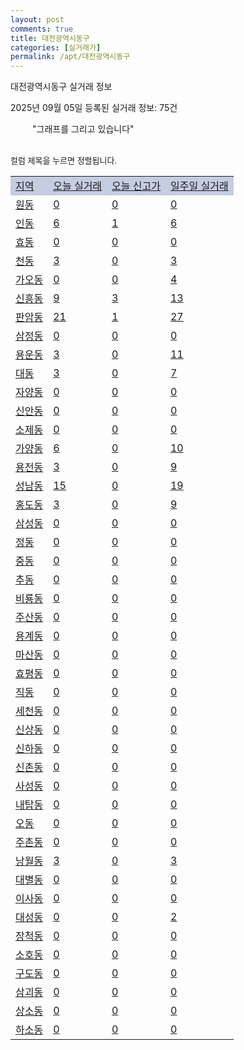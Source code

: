 ```yaml
---
layout: post
comments: true
title: 대전광역시동구
categories: [실거래가]
permalink: /apt/대전광역시동구
---
```


대전광역시동구 실거래 정보

2025년 09월 05일 등록된 실거래 정보: 75건

<!--<script async src="https://pagead2.googlesyndication.com/pagead/js/adsbygoogle.js?client=ca-pub-3485438051770037"
 crossorigin="anonymous"></script>-->

<script type="text/javascript">
  google.charts.load('current', {'packages':['corechart']});
  google.charts.setOnLoadCallback(drawChart);

  function drawChart() {
    var data = google.visualization.arrayToDataTable([['거래일', '매매', '전월세', '전매'], ['21-01', 6, 4, 0], ['21-02', 0, 1, 0], ['21-03', 0, 2, 0], ['21-04', 0, 1, 0], ['21-05', 0, 2, 0], ['21-06', 0, 8, 0], ['21-07', 27, 35, 3], ['21-08', 178, 109, 5], ['21-09', 168, 110, 8], ['21-10', 169, 148, 9], ['21-11', 101, 144, 109], ['21-12', 86, 157, 14], ['22-01', 79, 160, 15], ['22-02', 81, 160, 14], ['22-03', 116, 163, 16], ['22-04', 122, 208, 9], ['22-05', 114, 217, 11], ['22-06', 95, 186, 23], ['22-07', 72, 142, 27], ['22-08', 8, 32, 0], ['23-07', 1, 2, 0], ['23-08', 3, 0, 0], ['23-09', 2, 2, 0], ['23-10', 14, 29, 2], ['23-11', 88, 136, 13], ['23-12', 114, 176, 21], ['24-01', 1, 9, 0], ['24-02', 1, 2, 0], ['24-03', 0, 2, 0], ['24-04', 0, 2, 0], ['24-05', 2, 4, 0], ['24-06', 2, 0, 0], ['24-07', 2, 1, 0], ['24-08', 43, 52, 9], ['24-09', 116, 172, 37], ['24-10', 174, 66, 186], ['24-11', 90, 0, 90], ['24-12', 121, 121, 121], ['25-01', 105, 105, 105], ['25-02', 167, 167, 167], ['25-03', 210, 210, 210], ['25-04', 165, 165, 165], ['25-05', 195, 195, 195], ['25-06', 176, 176, 176], ['25-07', 153, 153, 153], ['25-08', 109, 109, 109]]);

    var options = {
      title: '최근 1년간 유형별 거래량 추이',
      legend: { position: 'bottom' }
    };

    setTimeout(function() {
        var chart = new google.visualization.LineChart(document.getElementById('columnchart_material'));
        chart.draw(data, (options));
        document.getElementById('loading').style.display = 'none';
        var dayLabel = (new Date()).getDay();
        if (dayLabel < 2) {
            sorttable.innerSortFunction.apply(document.getElementById('week'), []);
            sorttable.innerSortFunction.apply(document.getElementById('week'), []);        
        }
        else {
            sorttable.innerSortFunction.apply(document.getElementById('today'), []);
            sorttable.innerSortFunction.apply(document.getElementById('today'), []);
        }
    }, 200);

  }
</script>

<div id="loading" style="z-index:20; display: block; margin-left: 35px">"그래프를 그리고 있습니다"</div>
<div id="columnchart_material" style="width: 95%; margin-left: -35px; display: block"></div>
<!--<div style="width: 95%; margin-left: -35px; display: block">
      <script async src="https://pagead2.googlesyndication.com/pagead/js/adsbygoogle.js?client=ca-pub-3485438051770037"
          crossorigin="anonymous"></script>
      <ins class="adsbygoogle"
          style="display:block"
          data-ad-format="fluid"
          data-ad-layout-key="-fb+5w+4e-db+86"
          data-ad-client="ca-pub-3485438051770037"
          data-ad-slot="1827090281"></ins>
      <script>
          (adsbygoogle = window.adsbygoogle || []).push({});
      </script>
</div>-->
<br>

<font size='small' style='font-size: small;'>컬럼 제목을 누르면 정렬됩니다.</font>
<table class="sortable">
  <tr style='background-color: rgba(114, 132, 186,0.4);'>
    <td id="region"><a href="#">지역</a></td>
    <td id="today"><a href="#">오늘 실거래</a></td>
    <td id="today_new"><a href="#">오늘 신고가</a></td>
    <td id="week"><a href="#">일주일 실거래</a></td>
  </tr>

  
  <tr class="item">
    <td><a href="대전광역시동구원동">원동</a></td>
    <td><a href="대전광역시동구원동">0</a></td>
    <td><a href="대전광역시동구원동">0</a></td>
    <td><a href="대전광역시동구원동">0</a></td>
  </tr>
    

  <tr class="item">
    <td><a href="대전광역시동구인동">인동</a></td>
    <td><a href="대전광역시동구인동">6</a></td>
    <td><a href="대전광역시동구인동">1</a></td>
    <td><a href="대전광역시동구인동">6</a></td>
  </tr>
    

  <tr class="item">
    <td><a href="대전광역시동구효동">효동</a></td>
    <td><a href="대전광역시동구효동">0</a></td>
    <td><a href="대전광역시동구효동">0</a></td>
    <td><a href="대전광역시동구효동">0</a></td>
  </tr>
    

  <tr class="item">
    <td><a href="대전광역시동구천동">천동</a></td>
    <td><a href="대전광역시동구천동">3</a></td>
    <td><a href="대전광역시동구천동">0</a></td>
    <td><a href="대전광역시동구천동">3</a></td>
  </tr>
    

  <tr class="item">
    <td><a href="대전광역시동구가오동">가오동</a></td>
    <td><a href="대전광역시동구가오동">0</a></td>
    <td><a href="대전광역시동구가오동">0</a></td>
    <td><a href="대전광역시동구가오동">4</a></td>
  </tr>
    

  <tr class="item">
    <td><a href="대전광역시동구신흥동">신흥동</a></td>
    <td><a href="대전광역시동구신흥동">9</a></td>
    <td><a href="대전광역시동구신흥동">3</a></td>
    <td><a href="대전광역시동구신흥동">13</a></td>
  </tr>
    

  <tr class="item">
    <td><a href="대전광역시동구판암동">판암동</a></td>
    <td><a href="대전광역시동구판암동">21</a></td>
    <td><a href="대전광역시동구판암동">1</a></td>
    <td><a href="대전광역시동구판암동">27</a></td>
  </tr>
    

  <tr class="item">
    <td><a href="대전광역시동구삼정동">삼정동</a></td>
    <td><a href="대전광역시동구삼정동">0</a></td>
    <td><a href="대전광역시동구삼정동">0</a></td>
    <td><a href="대전광역시동구삼정동">0</a></td>
  </tr>
    

  <tr class="item">
    <td><a href="대전광역시동구용운동">용운동</a></td>
    <td><a href="대전광역시동구용운동">3</a></td>
    <td><a href="대전광역시동구용운동">0</a></td>
    <td><a href="대전광역시동구용운동">11</a></td>
  </tr>
    

  <tr class="item">
    <td><a href="대전광역시동구대동">대동</a></td>
    <td><a href="대전광역시동구대동">3</a></td>
    <td><a href="대전광역시동구대동">0</a></td>
    <td><a href="대전광역시동구대동">7</a></td>
  </tr>
    

  <tr class="item">
    <td><a href="대전광역시동구자양동">자양동</a></td>
    <td><a href="대전광역시동구자양동">0</a></td>
    <td><a href="대전광역시동구자양동">0</a></td>
    <td><a href="대전광역시동구자양동">0</a></td>
  </tr>
    

  <tr class="item">
    <td><a href="대전광역시동구신안동">신안동</a></td>
    <td><a href="대전광역시동구신안동">0</a></td>
    <td><a href="대전광역시동구신안동">0</a></td>
    <td><a href="대전광역시동구신안동">0</a></td>
  </tr>
    

  <tr class="item">
    <td><a href="대전광역시동구소제동">소제동</a></td>
    <td><a href="대전광역시동구소제동">0</a></td>
    <td><a href="대전광역시동구소제동">0</a></td>
    <td><a href="대전광역시동구소제동">0</a></td>
  </tr>
    

  <tr class="item">
    <td><a href="대전광역시동구가양동">가양동</a></td>
    <td><a href="대전광역시동구가양동">6</a></td>
    <td><a href="대전광역시동구가양동">0</a></td>
    <td><a href="대전광역시동구가양동">10</a></td>
  </tr>
    

  <tr class="item">
    <td><a href="대전광역시동구용전동">용전동</a></td>
    <td><a href="대전광역시동구용전동">3</a></td>
    <td><a href="대전광역시동구용전동">0</a></td>
    <td><a href="대전광역시동구용전동">9</a></td>
  </tr>
    

  <tr class="item">
    <td><a href="대전광역시동구성남동">성남동</a></td>
    <td><a href="대전광역시동구성남동">15</a></td>
    <td><a href="대전광역시동구성남동">0</a></td>
    <td><a href="대전광역시동구성남동">19</a></td>
  </tr>
    

  <tr class="item">
    <td><a href="대전광역시동구홍도동">홍도동</a></td>
    <td><a href="대전광역시동구홍도동">3</a></td>
    <td><a href="대전광역시동구홍도동">0</a></td>
    <td><a href="대전광역시동구홍도동">9</a></td>
  </tr>
    

  <tr class="item">
    <td><a href="대전광역시동구삼성동">삼성동</a></td>
    <td><a href="대전광역시동구삼성동">0</a></td>
    <td><a href="대전광역시동구삼성동">0</a></td>
    <td><a href="대전광역시동구삼성동">0</a></td>
  </tr>
    

  <tr class="item">
    <td><a href="대전광역시동구정동">정동</a></td>
    <td><a href="대전광역시동구정동">0</a></td>
    <td><a href="대전광역시동구정동">0</a></td>
    <td><a href="대전광역시동구정동">0</a></td>
  </tr>
    

  <tr class="item">
    <td><a href="대전광역시동구중동">중동</a></td>
    <td><a href="대전광역시동구중동">0</a></td>
    <td><a href="대전광역시동구중동">0</a></td>
    <td><a href="대전광역시동구중동">0</a></td>
  </tr>
    

  <tr class="item">
    <td><a href="대전광역시동구추동">추동</a></td>
    <td><a href="대전광역시동구추동">0</a></td>
    <td><a href="대전광역시동구추동">0</a></td>
    <td><a href="대전광역시동구추동">0</a></td>
  </tr>
    

  <tr class="item">
    <td><a href="대전광역시동구비룡동">비룡동</a></td>
    <td><a href="대전광역시동구비룡동">0</a></td>
    <td><a href="대전광역시동구비룡동">0</a></td>
    <td><a href="대전광역시동구비룡동">0</a></td>
  </tr>
    

  <tr class="item">
    <td><a href="대전광역시동구주산동">주산동</a></td>
    <td><a href="대전광역시동구주산동">0</a></td>
    <td><a href="대전광역시동구주산동">0</a></td>
    <td><a href="대전광역시동구주산동">0</a></td>
  </tr>
    

  <tr class="item">
    <td><a href="대전광역시동구용계동">용계동</a></td>
    <td><a href="대전광역시동구용계동">0</a></td>
    <td><a href="대전광역시동구용계동">0</a></td>
    <td><a href="대전광역시동구용계동">0</a></td>
  </tr>
    

  <tr class="item">
    <td><a href="대전광역시동구마산동">마산동</a></td>
    <td><a href="대전광역시동구마산동">0</a></td>
    <td><a href="대전광역시동구마산동">0</a></td>
    <td><a href="대전광역시동구마산동">0</a></td>
  </tr>
    

  <tr class="item">
    <td><a href="대전광역시동구효평동">효평동</a></td>
    <td><a href="대전광역시동구효평동">0</a></td>
    <td><a href="대전광역시동구효평동">0</a></td>
    <td><a href="대전광역시동구효평동">0</a></td>
  </tr>
    

  <tr class="item">
    <td><a href="대전광역시동구직동">직동</a></td>
    <td><a href="대전광역시동구직동">0</a></td>
    <td><a href="대전광역시동구직동">0</a></td>
    <td><a href="대전광역시동구직동">0</a></td>
  </tr>
    

  <tr class="item">
    <td><a href="대전광역시동구세천동">세천동</a></td>
    <td><a href="대전광역시동구세천동">0</a></td>
    <td><a href="대전광역시동구세천동">0</a></td>
    <td><a href="대전광역시동구세천동">0</a></td>
  </tr>
    

  <tr class="item">
    <td><a href="대전광역시동구신상동">신상동</a></td>
    <td><a href="대전광역시동구신상동">0</a></td>
    <td><a href="대전광역시동구신상동">0</a></td>
    <td><a href="대전광역시동구신상동">0</a></td>
  </tr>
    

  <tr class="item">
    <td><a href="대전광역시동구신하동">신하동</a></td>
    <td><a href="대전광역시동구신하동">0</a></td>
    <td><a href="대전광역시동구신하동">0</a></td>
    <td><a href="대전광역시동구신하동">0</a></td>
  </tr>
    

  <tr class="item">
    <td><a href="대전광역시동구신촌동">신촌동</a></td>
    <td><a href="대전광역시동구신촌동">0</a></td>
    <td><a href="대전광역시동구신촌동">0</a></td>
    <td><a href="대전광역시동구신촌동">0</a></td>
  </tr>
    

  <tr class="item">
    <td><a href="대전광역시동구사성동">사성동</a></td>
    <td><a href="대전광역시동구사성동">0</a></td>
    <td><a href="대전광역시동구사성동">0</a></td>
    <td><a href="대전광역시동구사성동">0</a></td>
  </tr>
    

  <tr class="item">
    <td><a href="대전광역시동구내탑동">내탑동</a></td>
    <td><a href="대전광역시동구내탑동">0</a></td>
    <td><a href="대전광역시동구내탑동">0</a></td>
    <td><a href="대전광역시동구내탑동">0</a></td>
  </tr>
    

  <tr class="item">
    <td><a href="대전광역시동구오동">오동</a></td>
    <td><a href="대전광역시동구오동">0</a></td>
    <td><a href="대전광역시동구오동">0</a></td>
    <td><a href="대전광역시동구오동">0</a></td>
  </tr>
    

  <tr class="item">
    <td><a href="대전광역시동구주촌동">주촌동</a></td>
    <td><a href="대전광역시동구주촌동">0</a></td>
    <td><a href="대전광역시동구주촌동">0</a></td>
    <td><a href="대전광역시동구주촌동">0</a></td>
  </tr>
    

  <tr class="item">
    <td><a href="대전광역시동구낭월동">낭월동</a></td>
    <td><a href="대전광역시동구낭월동">3</a></td>
    <td><a href="대전광역시동구낭월동">0</a></td>
    <td><a href="대전광역시동구낭월동">3</a></td>
  </tr>
    

  <tr class="item">
    <td><a href="대전광역시동구대별동">대별동</a></td>
    <td><a href="대전광역시동구대별동">0</a></td>
    <td><a href="대전광역시동구대별동">0</a></td>
    <td><a href="대전광역시동구대별동">0</a></td>
  </tr>
    

  <tr class="item">
    <td><a href="대전광역시동구이사동">이사동</a></td>
    <td><a href="대전광역시동구이사동">0</a></td>
    <td><a href="대전광역시동구이사동">0</a></td>
    <td><a href="대전광역시동구이사동">0</a></td>
  </tr>
    

  <tr class="item">
    <td><a href="대전광역시동구대성동">대성동</a></td>
    <td><a href="대전광역시동구대성동">0</a></td>
    <td><a href="대전광역시동구대성동">0</a></td>
    <td><a href="대전광역시동구대성동">2</a></td>
  </tr>
    

  <tr class="item">
    <td><a href="대전광역시동구장척동">장척동</a></td>
    <td><a href="대전광역시동구장척동">0</a></td>
    <td><a href="대전광역시동구장척동">0</a></td>
    <td><a href="대전광역시동구장척동">0</a></td>
  </tr>
    

  <tr class="item">
    <td><a href="대전광역시동구소호동">소호동</a></td>
    <td><a href="대전광역시동구소호동">0</a></td>
    <td><a href="대전광역시동구소호동">0</a></td>
    <td><a href="대전광역시동구소호동">0</a></td>
  </tr>
    

  <tr class="item">
    <td><a href="대전광역시동구구도동">구도동</a></td>
    <td><a href="대전광역시동구구도동">0</a></td>
    <td><a href="대전광역시동구구도동">0</a></td>
    <td><a href="대전광역시동구구도동">0</a></td>
  </tr>
    

  <tr class="item">
    <td><a href="대전광역시동구삼괴동">삼괴동</a></td>
    <td><a href="대전광역시동구삼괴동">0</a></td>
    <td><a href="대전광역시동구삼괴동">0</a></td>
    <td><a href="대전광역시동구삼괴동">0</a></td>
  </tr>
    

  <tr class="item">
    <td><a href="대전광역시동구상소동">상소동</a></td>
    <td><a href="대전광역시동구상소동">0</a></td>
    <td><a href="대전광역시동구상소동">0</a></td>
    <td><a href="대전광역시동구상소동">0</a></td>
  </tr>
    

  <tr class="item">
    <td><a href="대전광역시동구하소동">하소동</a></td>
    <td><a href="대전광역시동구하소동">0</a></td>
    <td><a href="대전광역시동구하소동">0</a></td>
    <td><a href="대전광역시동구하소동">0</a></td>
  </tr>
    


</table>


    